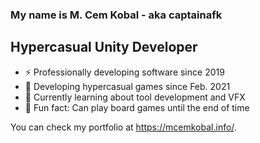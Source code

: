 ### My name is M. Cem Kobal - aka captainafk 

## Hypercasual Unity Developer

- ⚡ Professionally developing software since 2019
- 🔭 Developing hypercasual games since Feb. 2021
- 🌱 Currently learning about tool development and VFX
- 🎲 Fun fact: Can play board games until the end of time

You can check my portfolio at https://mcemkobal.info/.
